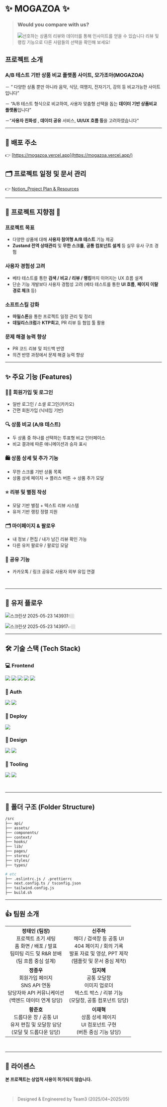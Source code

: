 # ✨ MOGAZOA ✨

> ### Would you compare with us?
>
> ![선호하는 상품의 리뷰와 데이터를 통해 인사이트를 얻을 수 있습니다  리뷰 및 랭킹 기능으로 다른 사람들의 선택을 확인해 보세요!](https://github.com/user-attachments/assets/47b2a33c-f7fb-4f7b-b500-2b618680a31d)

## 프로젝트 소개

### A/B 테스트 기반 상품 비교 플랫폼 사이트, 모가조아(MOGAZOA)

－ “ 다양한 상품 뿐만 아니라 음악, 식당, 여행지, 전자기기, 강의 등 비교가능한 사이트입니다”

－ “A/B 테스트 형식으로 비교하여, 사용자 맞춤형 선택을 돕는 **데이터 기반 상품비교 플랫폼**입니다”

－“**사용자 친화성** , **데이터 공유** 서비스, **UI/UX 흐름 등**을 고려하였습니다“
<br>

---
## 🧭 배포 주소

👉 [https://mogazoa.vercel.app](https://mogazoa.vercel.app/)



## 🗂️ 프로젝트 일정 및 문서 관리

👉 [Notion_Project Plan & Resources](https://scientific-purchase-29c.notion.site/1d7bbd03168181859b0afb9b63e0927b)
 

---
## 🎯 프로젝트 지향점 🎯

### 프로젝트 목표
- 다양한 상품에 대해 **사용자 참여형 A/B 테스트** 기능 제공
- **Zustand 전역 상태관리** 및 **무한 스크롤**, **공통 컴포넌트 설계** 등 실무 유사 구조 경험

### **사용자 경험성 고려**

- 베타 테스트를 통한 **검색 / 비교 / 리뷰 / 랭킹**까지 이어지는 UX 흐름 설계
- 단순 기능 개발보다 사용자 경험성 고려 (베타 테스트를 통한 **UI 흐름**, **페이지 이탈 경로 체크** 등)

### **소프트스킬 강화**

- **마일스톤**을 통한 프로젝트 일정 관리 및 정리
- **데일리스크럼**과 **KTP회고**, PR 리뷰 등 협업 툴 활용

### **문제 해결 능력 향상**

- PR 코드 리뷰 및 피드백 반영
- 의견 반영 과정에서 문제 해결 능력 향상
 
---


## ✨ 주요 기능 (Features)

### 🧑‍💻 회원가입 및 로그인

- 일반 로그인 / 소셜 로그인(카카오)
- 간편 회원가입 (닉네임 기반)

### 🔍 상품 비교 (A/B 테스트)

- 두 상품 중 하나를 선택하는 투표형 비교 인터페이스
- 비교 결과에 따른 애니메이션과 승자 표시

### 🛍️ 상품 상세 및 추가 기능

- 무한 스크롤 기반 상품 목록
- 상품 상세 페이지 → 플러스 버튼 → 상품 추가 모달

### ⭐ 리뷰 및 별점 작성

- 모달 기반 별점 + 텍스트 리뷰 시스템
- 유저 기반 랭킹 정렬 지원

### 🗂️ 마이페이지 & 팔로우

- 내 정보 / 편집 / 내가 남긴 리뷰 확인 가능
- 다른 유저 팔로우 / 팔로잉 모달

### 🔗 공유 기능

- 카카오톡 / 링크 공유로 사용자 외부 유입 연결


<br>

---

## 🧠 유저 플로우 

![스크린샷 2025-05-23 143931](https://github.com/user-attachments/assets/5d5f3f4a-e7b2-4193-bdce-8c13a98b14e6)👇🏼


![스크린샷 2025-05-23 143917](https://github.com/user-attachments/assets/03005828-f65c-4b24-8688-85393e97f3ad)👉🏼


---

## 🛠️ 기술 스택 (Tech Stack) 

### 💻 Frontend

<img src="https://img.shields.io/badge/Next.js-000000?style=for-the-badge&logo=next.js&logoColor=white"> <img src="https://img.shields.io/badge/TypeScript-3178C6?style=for-the-badge&logo=typescript&logoColor=white"> <img src="https://img.shields.io/badge/React_Query-FF4154?style=for-the-badge&logo=reactquery&logoColor=white"> <img src="https://img.shields.io/badge/Zustand-000000?style=for-the-badge&logo=Zustand&logoColor=white"> <img src="https://img.shields.io/badge/TailwindCSS-06B6D4?style=for-the-badge&logo=tailwindcss&logoColor=white">

### 🔐 Auth

<img src="https://img.shields.io/badge/localStorage-cccccc?style=for-the-badge"> <img src="https://img.shields.io/badge/Kakao_OAuth-FFCD00?style=for-the-badge&logo=KakaoTalk&logoColor=000000">

### 🚀 Deploy

<img src="https://img.shields.io/badge/Vercel-000000?style=for-the-badge&logo=vercel&logoColor=white">

### 🎨 Design

<img src="https://img.shields.io/badge/Figma-F24E1E?style=for-the-badge&logo=figma&logoColor=white"> <img src="https://img.shields.io/badge/Notion-000000?style=for-the-badge&logo=notion&logoColor=white">

### 🧰 Tooling

<img src="https://img.shields.io/badge/ESLint-4B32C3?style=for-the-badge&logo=eslint&logoColor=white"> <img src="https://img.shields.io/badge/Prettier-F7B93E?style=for-the-badge&logo=prettier&logoColor=white">


<br>

--- 

## 🧩 폴더 구조 (Folder Structure)

```bash
/src
├── api/
├── assets/
├── components/
├── context/
├── hooks/
├── lib/
├── pages/
├── stores/
├── styles/
├── types/

# etc
├── .eslintrc.js / .prettierrc
├── next.config.ts / tsconfig.json
├── tailwind.config.js
├── build.sh

```

---

<h2>👍 팀원 소개</h2>

<table>
  <tr>
    <td align="center">
      <b>정태인 (팀장)</b><br />
      프로젝트 초기 세팅<br />
      홈 화면 / 배포 / 발표<br />
      팀미팅 리드 및 R&R 분배<br />
      (팀 흐름 중심 설계)
    </td>
    <td align="center">
      <b>신주하</b><br />
      헤더 / 검색창 등 공통 UI<br />
      404 페이지 / 회의 기록<br />
      발표 자료 및 영상, PPT 제작<br />
      (템플릿 및 문서 중심 제작)
    </td>
     </tr>
     <tr>
    <td align="center">
      <b>정종우</b><br />
      회원가입 페이지 <br /> SNS API 연동<br />
      담당자와 API 커뮤니케이션<br />
      (백엔드 데이터 연계 담당)
    </td>
    <td align="center">
      <b>임지혜</b><br />
      공통 모달창<br /> 이미지 업로더<br />
      텍스트 박스 / 리뷰 기능<br />
      (모달창, 공통 컴포넌트 담당)
    </td>
    </tr>
    <tr>
    <td align="center">
      <b>황준호</b><br />
      드롭다운 창 / 공통 UI<br />
      유저 편집 및 모달창 담당<br />
      (모달 및 드롭다운 담당)
    </td>
    <td align="center">
      <b>이재혁</b><br />
      상품 상세 페이지<br />
      UI 컴포넌트 구현<br />
      (버튼 중심 기능 담당)
    </td>
  </tr>
</table>

<br>

---

## 📝 라이센스

**본 프로젝트는 상업적 사용이 허가되지 않습니다.**

<br>

> Designed & Engineered by Team3 (2025/04~2025/05)
